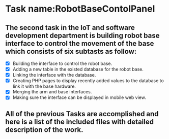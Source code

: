 # Task name:**RobotBaseContolPanel** #
## The second task in the IoT and software development department is building robot base interface to control the movement of the base which consists of six subtasts as follow:
- [x] Building the interface to control the robot base.
- [x] Adding a new table in the existed database for the robot base.
- [x] Linking the interface with the database.
- [x] Creating PHP pages to display recently added values to the database to link it with the base hardware.
- [x] Merging the arm and base interfaces.
- [x] Making sure the interface can be displayed in mobile web view.
## All of the previous Tasks are accomplished and here is a list of the included files with detailed description of the work. 
 
